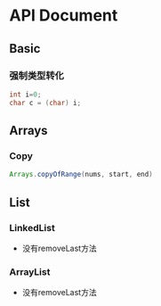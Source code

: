# API Document

## Basic

### 强制类型转化

```java
int i=0;
char c = (char) i;
```

## Arrays

### Copy

```java
Arrays.copyOfRange(nums, start, end)
```

## List

### LinkedList

- 没有removeLast方法

### ArrayList

- 没有removeLast方法